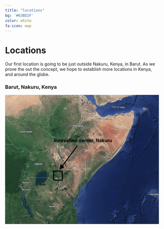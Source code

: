 ```yaml
---
title: "locations"
bg: '#63BD2F'
color: white
fa-icon: map
---
```


# Locations


Our first location is going to be just outside Nakuru, Kenya, in Barut. As we prove the out the concept, we hope to establish more locations in Kenya, and around the globe.

### Barut, Nakuru, Kenya

![Map of Kenya innovation center](/img/nakuru.png)

